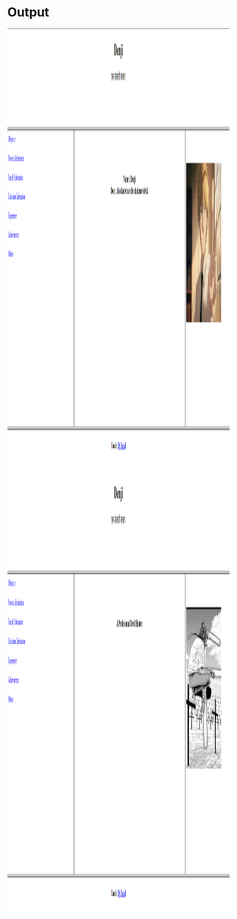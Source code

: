 # Output
<img src="output1.png" width="800px" height="1000px">
<img src="output2.png" width="800px" height="1000px">